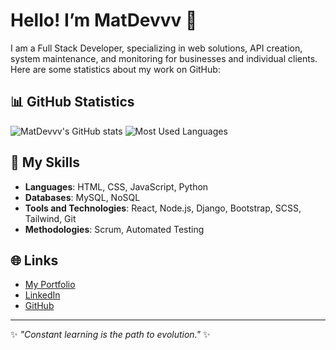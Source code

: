 # Hello! I’m MatDevvv 👋

I am a Full Stack Developer, specializing in web solutions, API creation, system maintenance, and monitoring for businesses and individual clients. Here are some statistics about my work on GitHub:

## 📊 GitHub Statistics

![MatDevvv's GitHub stats](https://github-readme-stats.vercel.app/api?username=MatDevvv&show_icons=true&theme=tokyonight)
![Most Used Languages](https://github-readme-stats.vercel.app/api/top-langs/?username=MatDevvv&layout=compact&theme=tokyonight)

## 🚀 My Skills

- **Languages**: HTML, CSS, JavaScript, Python
- **Databases**: MySQL, NoSQL
- **Tools and Technologies**: React, Node.js, Django, Bootstrap, SCSS, Tailwind, Git
- **Methodologies**: Scrum, Automated Testing

## 🌐 Links

- [My Portfolio](https://portifoliomatdev.netlify.app)
- [LinkedIn](https://www.linkedin.com/in/matttdev/)
- [GitHub](https://github.com/MatDevvv)

---

✨ _"Constant learning is the path to evolution."_ ✨
